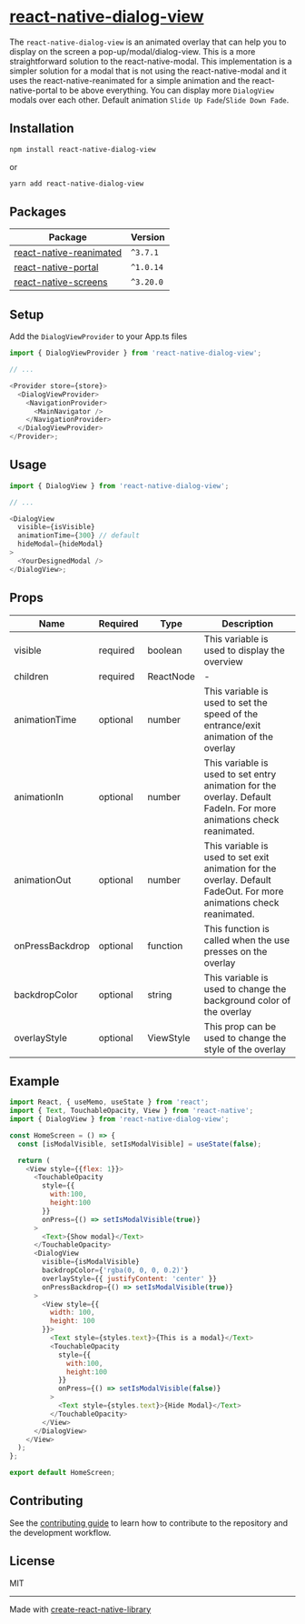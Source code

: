 # [react-native-dialog-view](https://www.npmjs.com/package/react-native-dialog-view)

The `react-native-dialog-view` is an animated overlay that can help you to display on the screen a pop-up/modal/dialog-view.
This is a more straightforward solution to the react-native-modal. This implementation is a simpler solution for a modal that is not using the react-native-modal and it uses the react-native-reanimated for a simple animation and the react-native-portal to be above everything.
You can display more `DialogView` modals over each other.
Default animation `Slide Up Fade`/`Slide Down Fade`.

## Installation

```sh
npm install react-native-dialog-view
```

or

```sh
yarn add react-native-dialog-view
```

## Packages

| Package                                                                                | Version   |
| -------------------------------------------------------------------------------------- | --------- |
| [react-native-reanimated](https://github.com/software-mansion/react-native-reanimated) | `^3.7.1`  |
| [react-native-portal](https://github.com/gorhom/react-native-portal)                   | `^1.0.14` |
| [react-native-screens](https://github.com/software-mansion/react-native-screens)       | `^3.20.0` |

## Setup

Add the `DialogViewProvider` to your App.ts files

```js
import { DialogViewProvider } from 'react-native-dialog-view';

// ...

<Provider store={store}>
  <DialogViewProvider>
    <NavigationProvider>
      <MainNavigator />
    </NavigationProvider>
  </DialogViewProvider>
</Provider>;
```

## Usage

```js
import { DialogView } from 'react-native-dialog-view';

// ...

<DialogView
  visible={isVisible}
  animationTime={300} // default
  hideModal={hideModal}
>
  <YourDesignedModal />
</DialogView>;
```

## Props

| Name            | Required | Type      | Description                                                                                                         |
| --------------- | -------- | --------- | ------------------------------------------------------------------------------------------------------------------- |
| visible         | required | boolean   | This variable is used to display the overview                                                                       |
| children        | required | ReactNode | -                                                                                                                   |
| animationTime   | optional | number    | This variable is used to set the speed of the entrance/exit animation of the overlay                                |
| animationIn     | optional | number    | This variable is used to set entry animation for the overlay. Default FadeIn. For more animations check reanimated. |
| animationOut    | optional | number    | This variable is used to set exit animation for the overlay. Default FadeOut. For more animations check reanimated. |
| onPressBackdrop | optional | function  | This function is called when the use presses on the overlay                                                         |
| backdropColor   | optional | string    | This variable is used to change the background color of the overlay                                                 |
| overlayStyle    | optional | ViewStyle | This prop can be used to change the style of the overlay                                                            |

## Example

```js
import React, { useMemo, useState } from 'react';
import { Text, TouchableOpacity, View } from 'react-native';
import { DialogView } from 'react-native-dialog-view';

const HomeScreen = () => {
  const [isModalVisible, setIsModalVisible] = useState(false);

  return (
    <View style={{flex: 1}}>
      <TouchableOpacity
        style={{
          with:100,
          height:100
        }}
        onPress={() => setIsModalVisible(true)}
      >
        <Text>{Show modal}</Text>
      </TouchableOpacity>
      <DialogView
        visible={isModalVisible}
        backdropColor={'rgba(0, 0, 0, 0.2)'}
        overlayStyle={{ justifyContent: 'center' }}
        onPressBackdrop={() => setIsModalVisible(true)}
      >
        <View style={{
          width: 100,
          height: 100
        }}>
          <Text style={styles.text}>{This is a modal}</Text>
          <TouchableOpacity
            style={{
              with:100,
              height:100
            }}
            onPress={() => setIsModalVisible(false)}
          >
            <Text style={styles.text}>{Hide Modal}</Text>
          </TouchableOpacity>
        </View>
      </DialogView>
    </View>
  );
};

export default HomeScreen;
```

## Contributing

See the [contributing guide](CONTRIBUTING.md) to learn how to contribute to the repository and the development workflow.

## License

MIT

---

Made with [create-react-native-library](https://github.com/callstack/react-native-builder-bob)
